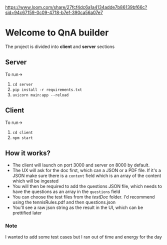 https://www.loom.com/share/27fcf4dc6a1a4134adde7b86139bf66c?sid=94c67159-0c09-4718-b7ef-390ca56a07e7

# Welcome to QnA builder

The project is divided into **client** and **server** sections

## Server

To run->

1. `cd server`
2. `pip install -r requirements.txt`
3. `uvicorn main:app --reload`

## Client

To run->

1. `cd client`
2. `npm start`

## How it works?

- The client will launch on port 3000 and server on 8000 by default.
- The UX will ask for the doc first, which can a JSON or a PDF file. If it's a JSON make sure there is a `content` field which is an array of the content which will be ingested
- You will then be required to add the questions JSON file, which needs to have the questions as an array in the `questions` field
- You can choose the test files from the _testDoc_ folder. I'd recommend using the tennisRules.pdf and then questions.json
- You'll see a raw json string as the result in the UI, which can be prettified later


### Note

I wanted to add some test cases but I ran out of time and energy for the day
